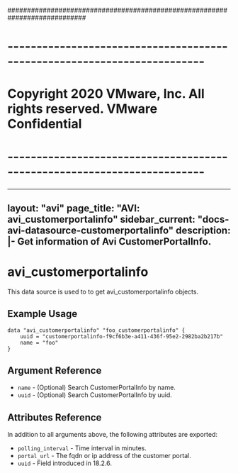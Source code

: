 ############################################################################
# ------------------------------------------------------------------------
# Copyright 2020 VMware, Inc.  All rights reserved. VMware Confidential
# ------------------------------------------------------------------------
###

---
layout: "avi"
page_title: "AVI: avi_customerportalinfo"
sidebar_current: "docs-avi-datasource-customerportalinfo"
description: |-
  Get information of Avi CustomerPortalInfo.
---

# avi_customerportalinfo

This data source is used to to get avi_customerportalinfo objects.

## Example Usage

```hcl
data "avi_customerportalinfo" "foo_customerportalinfo" {
    uuid = "customerportalinfo-f9cf6b3e-a411-436f-95e2-2982ba2b217b"
    name = "foo"
}
```

## Argument Reference

* `name` - (Optional) Search CustomerPortalInfo by name.
* `uuid` - (Optional) Search CustomerPortalInfo by uuid.

## Attributes Reference

In addition to all arguments above, the following attributes are exported:

* `polling_interval` - Time interval in minutes.
* `portal_url` - The fqdn or ip address of the customer portal.
* `uuid` - Field introduced in 18.2.6.

